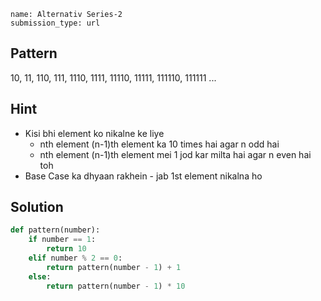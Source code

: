 ```ngMeta
name: Alternativ Series-2
submission_type: url
```
## Pattern
10, 11, 110, 111, 1110, 1111, 11110, 11111, 111110, 111111 ...

## Hint
- Kisi bhi element ko nikalne ke liye
    - nth element (n-1)th element ka 10 times hai agar n odd hai
    - nth element (n-1)th element mei 1 jod kar milta hai agar n even hai toh
- Base Case ka dhyaan rakhein - jab 1st element nikalna ho

## Solution
```python
def pattern(number):
    if number == 1:
        return 10
    elif number % 2 == 0:
        return pattern(number - 1) + 1
    else:
        return pattern(number - 1) * 10
```
